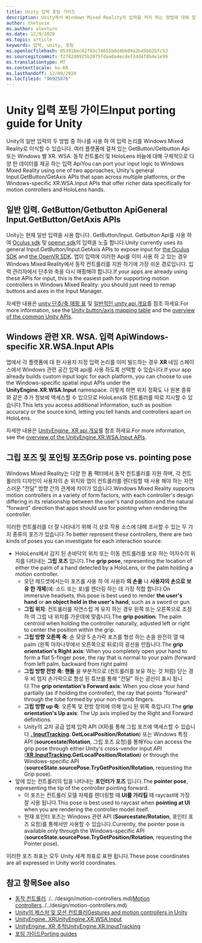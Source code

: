 ```yaml
---
title: Unity 입력 포팅 가이드
description: Unity에서 Windows Mixed Reality의 입력을 처리 하는 방법에 대해 알아봅니다.
author: thetuvix
ms.author: alexturn
ms.date: 12/9/2020
ms.topic: article
keywords: 입력, unity, 포팅
ms.openlocfilehash: 053918ec62f83c74655b0d4bb09a2b45b62bfc53
ms.sourcegitcommit: f2782d0925b2075fdaa0a4ecdef3dd4f0b4e1e99
ms.translationtype: MT
ms.contentlocale: ko-KR
ms.lasthandoff: 12/09/2020
ms.locfileid: "96925876"
---
```

# <a name="input-porting-guide-for-unity"></a><span data-ttu-id="f7b63-104">Unity 입력 포팅 가이드</span><span class="sxs-lookup"><span data-stu-id="f7b63-104">Input porting guide for Unity</span></span>

<span data-ttu-id="f7b63-105">Unity의 일반 입력의 두 방법 중 하나를 사용 하 여 입력 논리를 Windows Mixed Reality로 이식할 수 있습니다. 여러 플랫폼에 걸쳐 있는 GetButton/Getbutton Api 또는 Windows 별 XR. WSA. 동작 컨트롤러 및 HoloLens 바늘에 대해 구체적으로 다양 한 데이터를 제공 하는 입력 Api</span><span class="sxs-lookup"><span data-stu-id="f7b63-105">You can port your input logic to Windows Mixed Reality using one of two approaches, Unity's general Input.GetButton/GetAxis APIs that span across multiple platforms, or the Windows-specific XR.WSA.Input APIs that offer richer data specifically for motion controllers and HoloLens hands.</span></span>

## <a name="general-inputgetbuttongetaxis-apis"></a><span data-ttu-id="f7b63-106">일반 입력. GetButton/Getbutton Api</span><span class="sxs-lookup"><span data-stu-id="f7b63-106">General Input.GetButton/GetAxis APIs</span></span>

<span data-ttu-id="f7b63-107">Unity는 현재 일반 입력을 사용 합니다. GetButton/Input. Getbutton Api를 사용 하 여 [Oculus sdk](https://docs.unity3d.com/Manual/OculusControllers.html) 및 [openvr sdk](https://docs.unity3d.com/Manual/OpenVRControllers.html)의 입력을 노출 합니다.</span><span class="sxs-lookup"><span data-stu-id="f7b63-107">Unity currently uses its general Input.GetButton/Input.GetAxis APIs to expose input for [the Oculus SDK](https://docs.unity3d.com/Manual/OculusControllers.html) and [the OpenVR SDK](https://docs.unity3d.com/Manual/OpenVRControllers.html).</span></span> <span data-ttu-id="f7b63-108">앱이 입력에 이러한 Api를 이미 사용 하 고 있는 경우 Windows Mixed Reality에서 동작 컨트롤러를 지원 하기에 가장 쉬운 경로입니다. 입력 관리자에서 단추와 축을 다시 매핑해야 합니다.</span><span class="sxs-lookup"><span data-stu-id="f7b63-108">If your apps are already using these APIs for input, this is the easiest path for supporting motion controllers in Windows Mixed Reality: you should just need to remap buttons and axes in the Input Manager.</span></span>

<span data-ttu-id="f7b63-109">자세한 내용은 [unity 단추/축 매핑 표](../unity/gestures-and-motion-controllers-in-unity.md#unity-buttonaxis-mapping-table) 및 [일반적인 unity api 개요](../unity/gestures-and-motion-controllers-in-unity.md#common-unity-apis-inputgetbuttongetaxis)를 참조 하세요.</span><span class="sxs-lookup"><span data-stu-id="f7b63-109">For more information, see the [Unity button/axis mapping table](../unity/gestures-and-motion-controllers-in-unity.md#unity-buttonaxis-mapping-table) and the [overview of the common Unity APIs](../unity/gestures-and-motion-controllers-in-unity.md#common-unity-apis-inputgetbuttongetaxis).</span></span>

## <a name="windows-specific-xrwsainput-apis"></a><span data-ttu-id="f7b63-110">Windows 관련 XR. WSA. 입력 Api</span><span class="sxs-lookup"><span data-stu-id="f7b63-110">Windows-specific XR.WSA.Input APIs</span></span>

<span data-ttu-id="f7b63-111">앱에서 각 플랫폼에 대 한 사용자 지정 입력 논리를 이미 빌드하는 경우 **XR** 네임 스페이스에서 Windows 관련 공간 입력 api를 사용 하도록 선택할 수 있습니다.</span><span class="sxs-lookup"><span data-stu-id="f7b63-111">If your app already builds custom input logic for each platform, you can choose to use the Windows-specific spatial input APIs under the **UnityEngine.XR.WSA.Input** namespace.</span></span> <span data-ttu-id="f7b63-112">이렇게 하면 위치 정확도 나 원본 종류와 같은 추가 정보에 액세스할 수 있으므로 HoloLens와 컨트롤러를 따로 지시할 수 있습니다.</span><span class="sxs-lookup"><span data-stu-id="f7b63-112">This lets you access additional information, such as position accuracy or the source kind, letting you tell hands and controllers apart on HoloLens.</span></span>

<span data-ttu-id="f7b63-113">자세한 내용은 [UnityEngine. XR api 개요](../unity/gestures-and-motion-controllers-in-unity.md#windows-specific-apis-xrwsainput)를 참조 하세요.</span><span class="sxs-lookup"><span data-stu-id="f7b63-113">For more information, see the [overview of the UnityEngine.XR.WSA.Input APIs](../unity/gestures-and-motion-controllers-in-unity.md#windows-specific-apis-xrwsainput).</span></span>

## <a name="grip-pose-vs-pointing-pose"></a><span data-ttu-id="f7b63-114">그립 포즈 및 포인팅 포즈</span><span class="sxs-lookup"><span data-stu-id="f7b63-114">Grip pose vs. pointing pose</span></span>

<span data-ttu-id="f7b63-115">Windows Mixed Reality는 다양 한 폼 팩터에서 동작 컨트롤러를 지원 하며, 각 컨트롤러의 디자인이 사용자의 손 위치와 앱이 컨트롤러를 렌더링할 때 사용 해야 하는 자연 스러운 "전달" 방향 간의 관계에 차이가 있습니다.</span><span class="sxs-lookup"><span data-stu-id="f7b63-115">Windows Mixed Reality supports motion controllers in a variety of form factors, with each controller's design differing in its relationship between the user's hand position and the natural "forward" direction that apps should use for pointing when rendering the controller.</span></span>

<span data-ttu-id="f7b63-116">이러한 컨트롤러를 더 잘 나타내기 위해 각 상호 작용 소스에 대해 조사할 수 있는 두 가지 종류의 포즈가 있습니다.</span><span class="sxs-lookup"><span data-stu-id="f7b63-116">To better represent these controllers, there are two kinds of poses you can investigate for each interaction source:</span></span>

* <span data-ttu-id="f7b63-117">HoloLens에서 감지 된 손바닥의 위치 또는 이동 컨트롤러를 보유 하는 야자수의 위치를 나타내는 **그립 포즈** 입니다.</span><span class="sxs-lookup"><span data-stu-id="f7b63-117">The **grip pose**, representing the location of either the palm of a hand detected by a HoloLens, or the palm holding a motion controller.</span></span>
    * <span data-ttu-id="f7b63-118">모던 헤드셋에서는이 포즈를 사용 하 여 사용자 **의 손을** 나 **사용자의 손으로 보유 한 개체**(예: 소드 또는 포)를 렌더링 하는 데 가장 적합 합니다.</span><span class="sxs-lookup"><span data-stu-id="f7b63-118">On immersive headsets, this pose is best used to render **the user's hand** or **an object held in the user's hand**, such as a sword or gun.</span></span>
    * <span data-ttu-id="f7b63-119">**그립 위치**: 컨트롤러를 자연스럽 게 유지 하는 경우 왼쪽 또는 오른쪽으로 조정 하 여 그립 내 위치를 가운데에 맞춥니다.</span><span class="sxs-lookup"><span data-stu-id="f7b63-119">The **grip position**: The palm centroid when holding the controller naturally, adjusted left or right to center the position within the grip.</span></span>
    * <span data-ttu-id="f7b63-120">**그립 방향 오른쪽 축**: 손 모양 5 손가락 포즈를 형성 하는 손을 완전히 열 때 palm (왼쪽 야자나무에서 오른쪽으로 뒤로)의 광선을 만듭니다.</span><span class="sxs-lookup"><span data-stu-id="f7b63-120">The **grip orientation's Right axis**: When you completely open your hand to form a flat 5-finger pose, the ray that is normal to your palm (forward from left palm, backward from right palm)</span></span>
    * <span data-ttu-id="f7b63-121">**그립 방향 전방 축: 핸들** 을 부분적으로 (컨트롤러를 보유 하는 것 처럼) 닫는 경우 비 엄지 손가락으로 형성 된 튜브를 통해 "전달" 하는 광선이 표시 됩니다.</span><span class="sxs-lookup"><span data-stu-id="f7b63-121">The **grip orientation's Forward axis**: When you close your hand partially (as if holding the controller), the ray that points "forward" through the tube formed by your non-thumb fingers.</span></span>
    * <span data-ttu-id="f7b63-122">**그립 방향 up 축**: 오른쪽 및 전방 정의에 의해 암시 된 위쪽 축입니다.</span><span class="sxs-lookup"><span data-stu-id="f7b63-122">The **grip orientation's Up axis**: The Up axis implied by the Right and Forward definitions.</span></span>
    * <span data-ttu-id="f7b63-123">Unity의 교차 공급 업체 입력 API (XR)를 통해 그립 포즈에 액세스할 수 있습니다 **[. InputTracking](https://docs.unity3d.com/ScriptReference/XR.InputTracking.html). GetLocalPosition/Rotation**) 또는 Windows 특정 API (**sourcestate/Rotation**, 그립 포즈 요청)를 통해</span><span class="sxs-lookup"><span data-stu-id="f7b63-123">You can access the grip pose through either Unity's cross-vendor input API (**[XR.InputTracking](https://docs.unity3d.com/ScriptReference/XR.InputTracking.html).GetLocalPosition/Rotation**) or through the Windows-specific API (**sourceState.sourcePose.TryGetPosition/Rotation**, requesting the Grip pose).</span></span>
* <span data-ttu-id="f7b63-124">앞에 있는 컨트롤러의 팁을 나타내는 **포인터가 포즈** 입니다.</span><span class="sxs-lookup"><span data-stu-id="f7b63-124">The **pointer pose**, representing the tip of the controller pointing forward.</span></span>
    * <span data-ttu-id="f7b63-125">이 포즈는 컨트롤러 모델 자체를 렌더링할 때 **UI를 가리킬** 때 raycast에 가장 잘 사용 됩니다.</span><span class="sxs-lookup"><span data-stu-id="f7b63-125">This pose is best used to raycast when **pointing at UI** when you are rendering the controller model itself.</span></span>
    * <span data-ttu-id="f7b63-126">현재 포인터 포즈는 Windows 관련 API (**Sourcestate/Rotation**, 포인터 포즈 요청)를 통해서만 사용할 수 있습니다.</span><span class="sxs-lookup"><span data-stu-id="f7b63-126">Currently, the pointer pose is available only through the Windows-specific API (**sourceState.sourcePose.TryGetPosition/Rotation**, requesting the Pointer pose).</span></span>

<span data-ttu-id="f7b63-127">이러한 포즈 좌표는 모두 Unity 세계 좌표로 표현 됩니다.</span><span class="sxs-lookup"><span data-stu-id="f7b63-127">These pose coordinates are all expressed in Unity world coordinates.</span></span>

## <a name="see-also"></a><span data-ttu-id="f7b63-128">참고 항목</span><span class="sxs-lookup"><span data-stu-id="f7b63-128">See also</span></span>
* <span data-ttu-id="f7b63-129">[동작 컨트롤러](). /.. /design/motion-controllers.md)</span><span class="sxs-lookup"><span data-stu-id="f7b63-129">[Motion controllers]()../../design/motion-controllers.md)</span></span>
* [<span data-ttu-id="f7b63-130">Unity의 제스처 및 모션 컨트롤러</span><span class="sxs-lookup"><span data-stu-id="f7b63-130">Gestures and motion controllers in Unity</span></span>](../unity/gestures-and-motion-controllers-in-unity.md)
* [<span data-ttu-id="f7b63-131">UnityEngine. XR</span><span class="sxs-lookup"><span data-stu-id="f7b63-131">UnityEngine.XR.WSA.Input</span></span>](https://docs.unity3d.com/ScriptReference/XR.WSA.Input.InteractionManager.html)
* [<span data-ttu-id="f7b63-132">UnityEngine. XR 추적</span><span class="sxs-lookup"><span data-stu-id="f7b63-132">UnityEngine.XR.InputTracking</span></span>](https://docs.unity3d.com/ScriptReference/XR.InputTracking.html)
* [<span data-ttu-id="f7b63-133">포팅 가이드</span><span class="sxs-lookup"><span data-stu-id="f7b63-133">Porting guides</span></span>](porting-guides.md)
